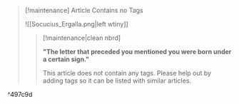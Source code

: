 > [!maintenance] Article Contains no Tags
> 
> ![[Socucius_Ergalla.png|left wtiny]]
> 
> > [!maintenance|clean nbrd]
> > 
> > **"The letter that preceded you mentioned you were born under a certain sign."**
> >
> > This article does not contain any tags. Please help out by adding tags so it can be listed with similar articles. 

^497c9d
